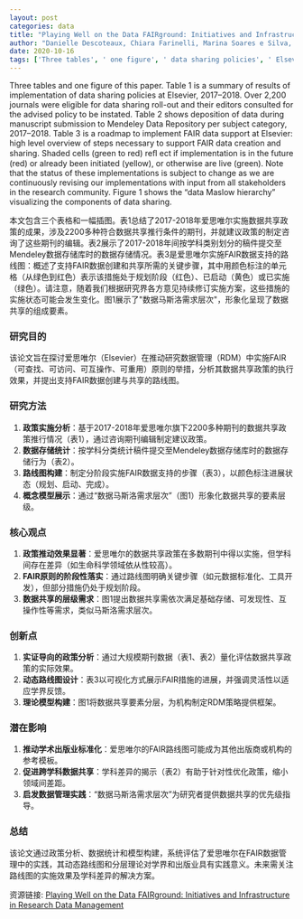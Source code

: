 ```yaml
---
layout: post
categories: data
title: "Playing Well on the Data FAIRground: Initiatives and Infrastructure in Research Data Management"
author: "Danielle Descoteaux, Chiara Farinelli, Marina Soares e Silva, Anita de Waard"
date: 2020-10-16
tags: ['Three tables', ' one figure', ' data sharing policies', ' Elsevier', ' 2017–2018', ' journals', ' editors', ' Mendeley Data Repository', ' subject category', ' FAIR data support', ' roadmap', ' implementation', ' data Maslow hierarchy']
---
```


Three tables and one figure of this paper. Table 1 is a summary of results of implementation of data sharing policies at Elsevier, 2017–2018. Over 2,200 journals were eligible for data sharing roll-out and their editors consulted for the advised policy to be instated. Table 2 shows deposition of data during manuscript submission to Mendeley Data Repository per subject category, 2017–2018. Table 3 is a roadmap to implement FAIR data support at Elsevier: high level overview of steps necessary to support FAIR data creation and sharing. Shaded cells (green to red) reﬂ ect if implementation is in the future (red) or already been initiated (yellow), or otherwise are live (green). Note that the status of these implementations is subject to change as we are continuously revising our implementations with input from all stakeholders in the research community. Figure 1 shows the “data Maslow hierarchy” visualizing the components of data sharing.

本文包含三个表格和一幅插图。表1总结了2017-2018年爱思唯尔实施数据共享政策的成果，涉及2200多种符合数据共享推行条件的期刊，并就建议政策的制定咨询了这些期刊的编辑。表2展示了2017-2018年间按学科类别划分的稿件提交至Mendeley数据存储库时的数据存储情况。表3是爱思唯尔实施FAIR数据支持的路线图：概述了支持FAIR数据创建和共享所需的关键步骤，其中用颜色标注的单元格（从绿色到红色）表示该措施处于规划阶段（红色）、已启动（黄色）或已实施（绿色）。请注意，随着我们根据研究界各方意见持续修订实施方案，这些措施的实施状态可能会发生变化。图1展示了"数据马斯洛需求层次"，形象化呈现了数据共享的组成要素。

### **研究目的**  
该论文旨在探讨爱思唯尔（Elsevier）在推动研究数据管理（RDM）中实施FAIR（可查找、可访问、可互操作、可重用）原则的举措，分析其数据共享政策的执行效果，并提出支持FAIR数据创建与共享的路线图。

### **研究方法**  
1. **政策实施分析**：基于2017-2018年爱思唯尔旗下2200多种期刊的数据共享政策推行情况（表1），通过咨询期刊编辑制定建议政策。  
2. **数据存储统计**：按学科分类统计稿件提交至Mendeley数据存储库时的数据存储行为（表2）。  
3. **路线图构建**：制定分阶段实施FAIR数据支持的步骤（表3），以颜色标注进展状态（规划、启动、完成）。  
4. **概念模型展示**：通过“数据马斯洛需求层次”（图1）形象化数据共享的要素层级。

### **核心观点**  
1. **政策推动效果显著**：爱思唯尔的数据共享政策在多数期刊中得以实施，但学科间存在差异（如生命科学领域依从性较高）。  
2. **FAIR原则的阶段性落实**：通过路线图明确关键步骤（如元数据标准化、工具开发），但部分措施仍处于规划阶段。  
3. **数据共享的层级需求**：图1提出数据共享需依次满足基础存储、可发现性、互操作性等需求，类似马斯洛需求层次。  

### **创新点**  
1. **实证导向的政策分析**：通过大规模期刊数据（表1、表2）量化评估数据共享政策的实际效果。  
2. **动态路线图设计**：表3以可视化方式展示FAIR措施的进展，并强调灵活性以适应学界反馈。  
3. **理论模型构建**：图1将数据共享要素分层，为机构制定RDM策略提供框架。  

### **潜在影响**  
1. **推动学术出版业标准化**：爱思唯尔的FAIR路线图可能成为其他出版商或机构的参考模板。  
2. **促进跨学科数据共享**：学科差异的揭示（表2）有助于针对性优化政策，缩小领域间差距。  
3. **启发数据管理实践**：“数据马斯洛需求层次”为研究者提供数据共享的优先级指导。  

### **总结**  
该论文通过政策分析、数据统计和模型构建，系统评估了爱思唯尔在FAIR数据管理中的实践，其动态路线图和分层理论对学界和出版业具有实践意义。未来需关注路线图的实施效果及学科差异的解决方案。

资源链接: [Playing Well on the Data FAIRground: Initiatives and Infrastructure in Research Data Management](https://doi.org/10.11922/sciencedb.j00104.00053)
